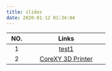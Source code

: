 ```yaml
---
title: slides
date: 2020-01-12 01:34:04
---
```


<style>
table th:first-of-type {
    width: 1cm;
}
table th:nth-of-type(2) {
    width: 5cm;
}
</style>


|NO.|Links|
|:-:|:-:|
|1|[test1](https://leebinjun.github.io/slides/index/test.html)|
|2|[CoreXY 3D Printer](https://leebinjun.github.io/slides/index/coreXY.html)|
